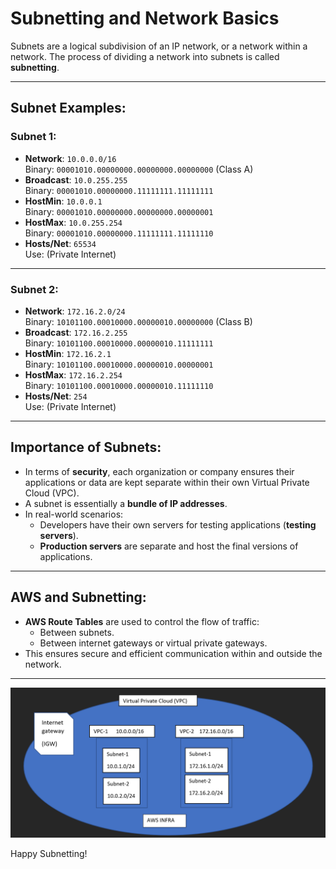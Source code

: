 # Subnetting and Network Basics

Subnets are a logical subdivision of an IP network, or a network within a network. The process of dividing a network into subnets is called **subnetting**.

---

## Subnet Examples:

### Subnet 1:
- **Network**: `10.0.0.0/16`  
  Binary: `00001010.00000000.00000000.00000000` (Class A)  
- **Broadcast**: `10.0.255.255`  
  Binary: `00001010.00000000.11111111.11111111`  
- **HostMin**: `10.0.0.1`  
  Binary: `00001010.00000000.00000000.00000001`  
- **HostMax**: `10.0.255.254`  
  Binary: `00001010.00000000.11111111.11111110`  
- **Hosts/Net**: `65534`  
  Use: (Private Internet)

---

### Subnet 2:
- **Network**: `172.16.2.0/24`  
  Binary: `10101100.00010000.00000010.00000000` (Class B)  
- **Broadcast**: `172.16.2.255`  
  Binary: `10101100.00010000.00000010.11111111`  
- **HostMin**: `172.16.2.1`  
  Binary: `10101100.00010000.00000010.00000001`  
- **HostMax**: `172.16.2.254`  
  Binary: `10101100.00010000.00000010.11111110`  
- **Hosts/Net**: `254`  
  Use: (Private Internet)

---

## Importance of Subnets:

- In terms of **security**, each organization or company ensures their applications or data are kept separate within their own Virtual Private Cloud (VPC).
- A subnet is essentially a **bundle of IP addresses**.  
- In real-world scenarios:
  - Developers have their own servers for testing applications (**testing servers**).  
  - **Production servers** are separate and host the final versions of applications.

---

## AWS and Subnetting:

- **AWS Route Tables** are used to control the flow of traffic:
  - Between subnets.
  - Between internet gateways or virtual private gateways.
- This ensures secure and efficient communication within and outside the network.

---

![IP Diagram](https://github.com/AbhishekPattnayak23/Aws-Tasks/blob/main/Assets/vpc.png)

Happy Subnetting!

